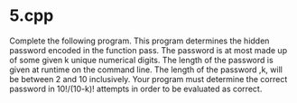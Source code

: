 # 5.cpp
Complete the following program. This program determines the hidden password encoded in the function pass. The password is at most made up of some given k unique numerical digits. The length of the password is given at runtime on the command line. The length of the password ,k, will be between 2 and 10 inclusively. Your program must determine the correct password in 10!/(10-k)! attempts in order to be evaluated as correct.
